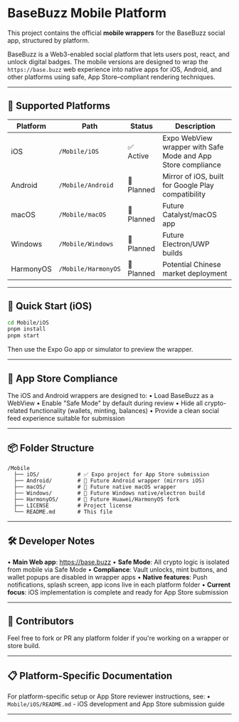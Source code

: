 # BaseBuzz Mobile Platform

This project contains the official **mobile wrappers** for the BaseBuzz social app, structured by platform.

BaseBuzz is a Web3-enabled social platform that lets users post, react, and unlock digital badges. The mobile versions are designed to wrap the `https://base.buzz` web experience into native apps for iOS, Android, and other platforms using safe, App Store–compliant rendering techniques.

---

## 📱 Supported Platforms

| Platform  | Path                | Status     | Description                                                  |
| --------- | ------------------- | ---------- | ------------------------------------------------------------ |
| iOS       | `/Mobile/iOS`       | ✅ Active  | Expo WebView wrapper with Safe Mode and App Store compliance |
| Android   | `/Mobile/Android`   | 🚧 Planned | Mirror of iOS, built for Google Play compatibility           |
| macOS     | `/Mobile/macOS`     | 🚧 Planned | Future Catalyst/macOS app                                    |
| Windows   | `/Mobile/Windows`   | 🚧 Planned | Future Electron/UWP builds                                   |
| HarmonyOS | `/Mobile/HarmonyOS` | 🚧 Planned | Potential Chinese market deployment                          |

---

## 🚀 Quick Start (iOS)

```bash
cd Mobile/iOS
pnpm install
pnpm start
```

Then use the Expo Go app or simulator to preview the wrapper.

---

## 🔐 App Store Compliance

The iOS and Android wrappers are designed to:
• Load BaseBuzz as a WebView
• Enable "Safe Mode" by default during review
• Hide all crypto-related functionality (wallets, minting, balances)
• Provide a clean social feed experience suitable for submission

---

## 📦 Folder Structure

```
/Mobile
  ├── iOS/            # ✅ Expo project for App Store submission
  ├── Android/        # 🚧 Future Android wrapper (mirrors iOS)
  ├── macOS/          # 🚧 Future native macOS wrapper
  ├── Windows/        # 🚧 Future Windows native/electron build
  ├── HarmonyOS/      # 🚧 Future Huawei/HarmonyOS fork
  ├── LICENSE         # Project license
  └── README.md       # This file
```

---

## 🛠️ Developer Notes

• **Main Web app**: https://base.buzz
• **Safe Mode**: All crypto logic is isolated from mobile via Safe Mode
• **Compliance**: Vault unlocks, mint buttons, and wallet popups are disabled in wrapper apps
• **Native features**: Push notifications, splash screen, app icons live in each platform folder
• **Current focus**: iOS implementation is complete and ready for App Store submission

---

## 🧩 Contributors

Feel free to fork or PR any platform folder if you're working on a wrapper or store build.

---

## 📋 Platform-Specific Documentation

For platform-specific setup or App Store reviewer instructions, see:
• `Mobile/iOS/README.md` - iOS development and App Store submission guide

---

```

```
